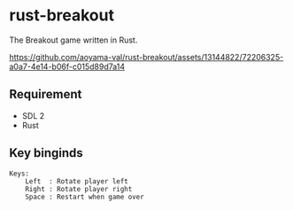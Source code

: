 # rust-breakout

The Breakout game written in Rust.

https://github.com/aoyama-val/rust-breakout/assets/13144822/72206325-a0a7-4e14-b06f-c015d89d7a14

## Requirement

- SDL 2
- Rust

## Key binginds

```
Keys:
    Left  : Rotate player left
    Right : Rotate player right
    Space : Restart when game over
```
